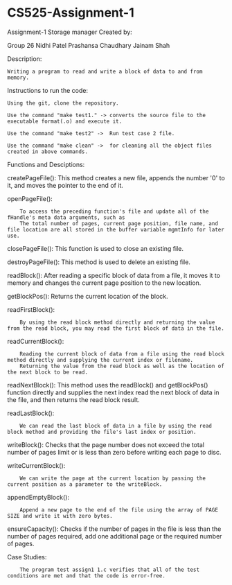 # CS525-Assignment-1
Assignment-1 Storage manager
Created by:

Group 26
Nidhi Patel
Prashansa Chaudhary
Jainam Shah


Description:

	Writing a program to read and write a block of data to and from memory.

Instructions to run the code:

	Using the git, clone the repository.

	Use the command "make test1." -> converts the source file to the executable format(.o) and execute it.

	Use the command "make test2" ->  Run test case 2 file.

	Use the command "make clean" ->  for cleaning all the object files created in above commands.
	
Functions and Desciptions:

createPageFile(): 
		This method creates a new file, appends the number '0' to it, and moves the pointer to the end of it.

openPageFile():

		To access the preceding function's file and update all of the fHandle's meta data arguments, such as
		The total number of pages, current page position, file name, and file location are all stored in the buffer variable mgmtInfo for later use.

closePageFile(): 
		This function is used to close an existing file.

destroyPageFile(): 
		This method is used to delete an existing file.

readBlock(): 
		After reading a specific block of data from a file, it moves it to memory and changes the current page position to the new location.

getBlockPos(): 
		Returns the current location of the block.


readFirstBlock():

		By using the read block method directly and returning the value from the read block, you may read the first block of data in the file.



readCurrentBlock():

		Reading the current block of data from a file using the read block method directly and supplying the current index or filename.
		Returning the value from the read block as well as the location of the next block to be read.

readNextBlock(): 
		This method uses the readBlock() and getBlockPos() function directly and supplies the next index read the next block of data in the file, and then returns the read block result.



readLastBlock():

		We can read the last block of data in a file by using the read block method and providing the file's last index or position.


writeBlock(): 
		Checks that the page number does not exceed the total number of pages limit or is less than zero before writing each page to disc.



writeCurrentBlock():

		We can write the page at the current location by passing the current position as a parameter to the writeBlock.



appendEmptyBlock():

		Append a new page to the end of the file using the array of PAGE SIZE and write it with zero bytes.

ensureCapacity(): 
		Checks if the number of pages in the file is less than the number of pages required, add one additional page or the required number of pages.



Case Studies:

		The program test assign1 1.c verifies that all of the test conditions are met and that the code is error-free.
